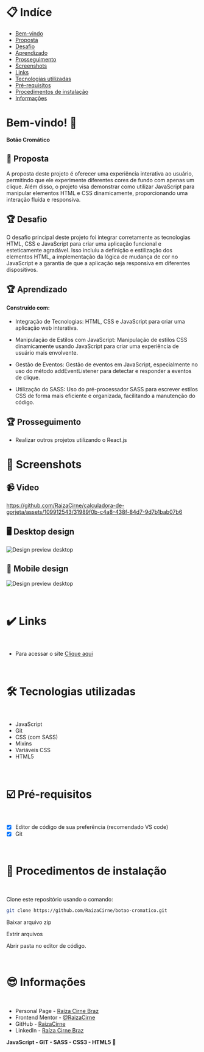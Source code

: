 # 📋 Indíce

- [Bem-vindo](#id01)
- [Proposta](#id02)
- [Desafio](#id03)
- [Aprendizado](#id04)
- [Prosseguimento](id05)
- [Screenshots](#id06)
- [Links](#id07)
- [Tecnologias utilizadas](#id08)
- [Pré-requisitos](#id09)
- [Procedimentos de instalação](#id010)
- [Informações](#id011)

# Bem-vindo! 👋 <a name="id01"></a>

**Botão Cromático**
<br />

## 🚀 Proposta <a name="id02"></a>

A proposta deste projeto é oferecer uma experiência interativa ao usuário, permitindo que ele experimente diferentes cores de fundo com apenas um clique. Além disso, o projeto visa demonstrar como utilizar JavaScript para manipular elementos HTML e CSS dinamicamente, proporcionando uma interação fluída e responsiva.
<br />

## :trophy: Desafio <a name="#id03"></a>

O desafio principal deste projeto foi integrar corretamente as tecnologias HTML, CSS e JavaScript para criar uma aplicação funcional e esteticamente agradável. Isso incluiu a definição e estilização dos elementos HTML, a implementação da lógica de mudança de cor no JavaScript e a garantia de que a aplicação seja responsiva em diferentes dispositivos.

## :trophy: Aprendizado <a name="#id04"></a>

#### Construído com:

- Integração de Tecnologias: HTML, CSS e JavaScript para criar uma aplicação web interativa.

- Manipulação de Estilos com JavaScript: Manipulação de estilos CSS dinamicamente usando JavaScript para criar uma experiência de usuário mais envolvente.

- Gestão de Eventos: Gestão de eventos em JavaScript, especialmente no uso do método addEventListener para detectar e responder a eventos de clique.

- Utilização do SASS: Uso do pré-processador SASS para escrever estilos CSS de forma mais eficiente e organizada, facilitando a manutenção do código.

## :trophy: Prosseguimento <a name="id05"></a>

- Realizar outros projetos utilizando o React.js

# :camera_flash: Screenshots <a name="id06"></a>

## :video_camera: Video

https://github.com/RaizaCirne/calculadora-de-gorjeta/assets/109912543/31989f0b-c4a8-438f-84d7-9d7b1bab07b6

## :desktop_computer: Desktop design

![Design preview desktop](./assets/images/desktop.png)

## :iphone: Mobile design

![Design preview desktop](./assets/images/mobile.png)

<br />

# :heavy_check_mark: Links <a name="id07"></a>

<br />

- Para acessar o site [Clique aqui](#)

<br />

# 🛠 Tecnologias utilizadas <a name="id08"></a>

<br />

- JavaScript
- Git
- CSS (com SASS)
- Mixins
- Variáveis CSS
- HTML5

<br />

# ☑️ Pré-requisitos <a name="id09"></a>

<br />

- [x] Editor de código de sua preferência (recomendado VS code)
- [x] Git

<br />

# 📝 Procedimentos de instalação <a name="id010"></a>

<br />

Clone este repositório usando o comando:

```bash
git clone https://github.com/RaizaCirne/botao-cromatico.git
```

Baixar arquivo zip

Extrir arquivos

Abrir pasta no editor de código.

<br />

# :sunglasses: Informações <a name="id011"></a>

<br />

- Personal Page - [Raíza Cirne Braz](#)
- Frontend Mentor - [@RaizaCirne](https://www.frontendmentor.io/profile/RaizaCirne)
- GitHub - [RaizaCirne](https://github.com/RaizaCirne)
- LinkedIn - [Raíza Cirne Braz](https://www.linkedin.com/in/ra%C3%ADzacirne/)

**JavaScript - GIT - SASS - CSS3 - HTML5** 🚀
